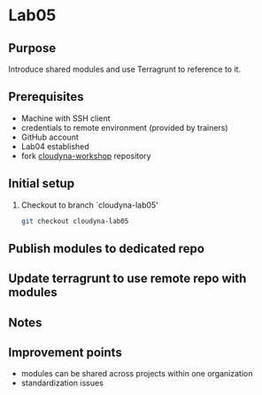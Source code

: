 # Lab05

## Purpose

Introduce shared modules and use Terragrunt to reference to it.

## Prerequisites

- Machine with SSH client
- credentials to remote environment (provided by trainers)
- GitHub account
- Lab04 established
- fork [cloudyna-workshop](https://github.com/VirtuslabCloudyna/cloudyna-workshop) repository

## Initial setup

1. Checkout to branch `cloudyna-lab05'
    ```bash
    git checkout cloudyna-lab05
    ```

## Publish modules to dedicated repo

## Update terragrunt to use remote repo with modules

## Notes

## Improvement points

- modules can be shared across projects within one organization
- standardization issues
